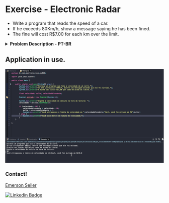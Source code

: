# Exercise - Electronic Radar
- Write a program that reads the speed of a car.
- If he exceeds 80Km/h, show a message saying he has been fined.
- The fine will cost R$7.00 for each km over the limit.

<details >
  <summary><b>Problem Description - PT-BR</b></summary>

- Escreva um programa que leia a velocidade de um carro.
- Se ele ultrapassar 80Km/h, mostre uma mensagem dizendo que ele foi multado.
- A multa vai custar R$7,00 por cada Km acima do limite.

</details>

## Application in use.

![Gif Exercicio](./img/exercicio.gif)

### Contact!

[Emerson Seiler](https://www.linkedin.com/in/seileremerson/)

[![Linkedin Badge](https://img.shields.io/badge/-seileremerson-blue?style=flat-square&logo=Linkedin&logoColor=white&link=https://www.linkedin.com/in/diogoalvesti/)](https://www.linkedin.com/in/seileremerson/)